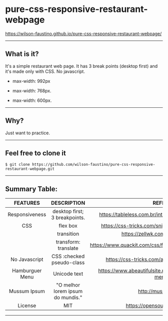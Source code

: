 # pure-css-responsive-restaurant-webpage

https://wilson-faustino.github.io/pure-css-responsive-restaurant-webpage/
- - -
## What is it?
It's a simple restaurant web page.
It has 3 break points (desktop first) and it's made only with CSS. No javascript.

* max-width: 992px

* max-width: 768px.

* max-width: 600px.


- - -
##  Why?
Just want to practice.
- - -
## Feel free to clone it

```git
$ git clone https://github.com/wilson-faustino/pure-css-responsive-restaurant-webpage.git
```
- - -


## Summary Table:

|     FEATURES    |            DESCRIPTION            |                              REFERENCES                             |
|:---------------:|:---------------------------------:|:-------------------------------------------------------------------:|
| Responsiveness  | desktop first; 3 breakpoints.     | https://tableless.com.br/introducao-sobre-media-queries/            |
| CSS             | flex box                          | https://css-tricks.com/snippets/css/a-guide-to-flexbox/             |
|                 | transition                        | https://zellwk.com/blog/css-transitions/                            |
|                 | transform: translate              | https://www.quackit.com/css/functions/css_translate_function.cfm    |
| No Javascript   | CSS :checked pseudo-class         | https://css-tricks.com/almanac/selectors/c/checked/                 |
| Hamburguer Menu | Unicode text                      | https://www.abeautifulsite.net/the-unicode-character-for-menu-icons |
| Mussum Ipsum    | "O melhor lorem ipsum do mundis." | http://mussumipsum.com/                                             |
| License         | MIT                               | https://opensource.org/licenses/MIT                                 |
- - -